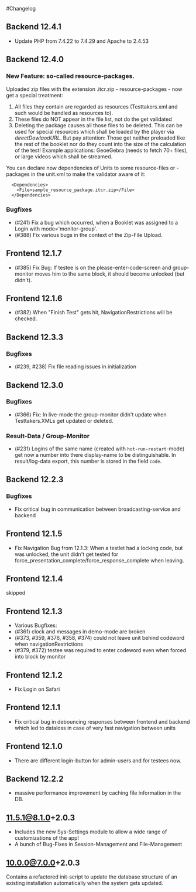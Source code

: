#Changelog

## Backend 12.4.1
* Update PHP from 7.4.22 to 7.4.29 and Apache to 2.4.53


## Backend 12.4.0
### New Feature: so-called resource-packages.
Uploaded zip files with the extension .itcr.zip - resource-packages - now get a special treatment:
1. All files they contain are regarded as resources (Testtakers.xml and such would be handled as resources to).
2. These files do NOT appear in the file list, not do the get validated
3. Deleting the package causes all those files to be deleted.
   This can be used for special resources which shall be loaded by the player via *directDowlaodURL*. But pay attention:
   Those get neither preloaded like the rest of the booklet nor do they count into the size of the calculation of the test!
   Example applications: GeoeGebra (needs to fetch 70+ files), or large videos which shall be streamed.

You can declare now dependencies of Units to some resource-files or -packages in the unit.xml to make the validator
aware of it:
```
  <Dependencies>
    <File>sample_resource_package.itcr.zip</File>
  </Dependencies>
```

### Bugfixes
* (#241) Fix a bug which occurred, when a Booklet was assigned to a Login with mode='monitor-group'.
* (#388) Fix various bugs in the context of the Zip-File Upload.

## Frontend 12.1.7
* (#385) Fix Bug: If testee is on the please-enter-code-screen and group-monitor moves him to the same block,
  it should become unlocked (but didn't).

## Frontend 12.1.6
* (#382) When "Finish Test" gets hit, NavigationRestrictions will be checked.

## Backend 12.3.3
### Bugfixes
* (#239, #238) Fix file reading issues in initialization

## Backend 12.3.0
### Bugfixes
* (#366) Fix: In live-mode the group-monitor didn't update when Testtakers.XMLs get updated or deleted.

### Result-Data / Group-Monitor
* (#231) Logins of the same name (created with `hot-run-restart`-mode) get now a number into there display-name to be
  distinguishable. In result/log-data export, this number is stored in the field `code`.

## Backend 12.2.3
### Bugfixes
* Fix critical bug in communication between broadcasting-service and backend

## Frontend 12.1.5
* Fix Navigation Bug from 12.1.3: When a testlet had a locking code, but was unlocked, the unit didn't get tested
  for force_presentation_complete/force_response_complete when leaving.

## Frontend 12.1.4
skipped

## Frontend 12.1.3
* Various Bugfixes:
* (#361) clock and messages in demo-mode are broken
* (#373, #359, #376, #358, #374) could not leave unit behind codeword when navigationRestrictions
* (#379, #372) testee was required to enter codeword even when forced into block by monitor

## Frontend 12.1.2
* Fix Login on Safari

## Frontend 12.1.1
* Fix critical bug in debouncing responses between frontend and backend which led to dataloss in case of very fast
  navigation between units

## Frontend 12.1.0
* There are different login-button for admin-users and for testees now.

## Backend 12.2.2
* massive performance improvement by caching file information in the DB.


## 11.5.1@8.1.0+2.0.3

* Includes the new Sys-Settings module to allow a wide range of customizations of the app!
* A bunch of Bug-Fixes in Session-Management and File-Management


## 10.0.0@7.0.0+2.0.3

Contains a refactored init-script to update the database structure 
of an existing installation automatically when the system gets updated. 

